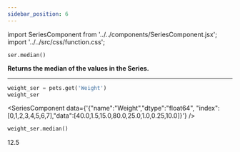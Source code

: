 ```yaml
---
sidebar_position: 6
---
```

import SeriesComponent from '../../components/SeriesComponent.jsx';
import '../../src/css/function.css';

<code>ser.median()</code>

<div className='base'>
    <p><strong>Returns the median of the values in the Series.</strong></p>
</div>

---

```python
weight_ser = pets.get('Weight')
weight_ser
```
<SeriesComponent data={'{"name":"Weight","dtype":"float64", "index":[0,1,2,3,4,5,6,7],"data":[40.0,1.5,15.0,80.0,25.0,1.0,0.25,10.0]}'} />

```python
weight_ser.median()
```
12.5